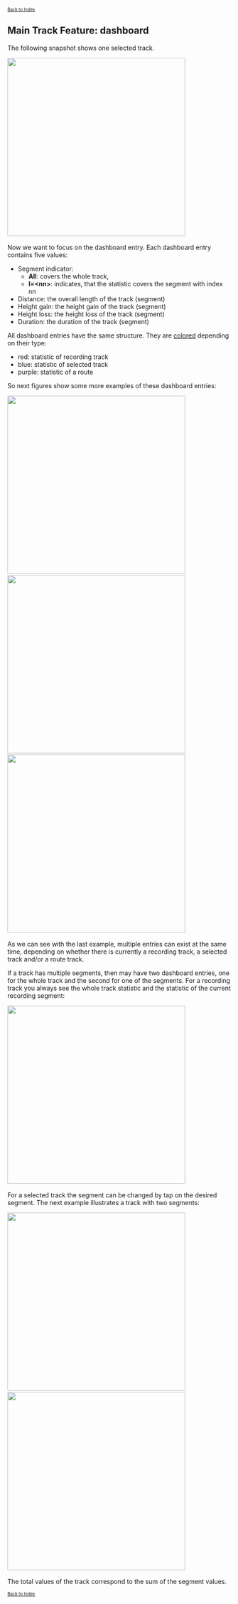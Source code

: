 <small><small>[Back to Index](../../../index.md)</small></small>

## Main Track Feature: dashboard

The following snapshot shows one selected track.

<img src="./SelectedTrack.png" width="400" />&nbsp;

Now we want to focus on the dashboard entry.
Each dashboard entry contains five values:
- Segment indicator: 
  - **All**: covers the whole track, 
  - **I=\<nn>**: indicates, that the statistic covers the segment with index nn
- Distance: the overall length of the track (segment)
- Height gain: the height gain of the track (segment)
- Height loss: the height loss of the track (segment)
- Duration: the duration of the track (segment)

All dashboard entries have the same structure. They are [colored](../../track.md) depending on their type:
- red: statistic of recording track
- blue: statistic of selected track
- purple: statistic of a route

So next figures show some more examples of these dashboard entries:

<img src="./RecordingTrack.png" width="400" />&nbsp;
<img src="./Route.png" width="400" />&nbsp;
<img src="./Mixed1.png" width="400" />&nbsp;

As we can see with the last example, multiple entries can exist at the same time,
depending on whether there is currently a recording track, a selected track and/or a route track.

If a track has multiple segments, then may have two dashboard entries, one for the whole
track and the second for one of the segments. For a recording track you always see the
whole track statistic and the statistic of the current recording segment:

<img src="./recTrack.png" width="400" />&nbsp;

For a selected track the segment can be changed by tap on the
desired segment. The next example illustrates a track with two segments:

<img src="./MultiSegment0.png" width="400" />&nbsp;
<img src="./MultiSegment1.png" width="400" />&nbsp;

The total values of the track correspond to the sum of the segment values.

<small><small>[Back to Index](../../../index.md)</small></small>